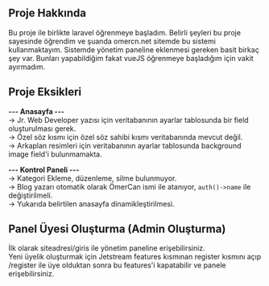  


## Proje Hakkında
Bu proje ile birlikte laravel öğrenmeye başladım. Belirli şeyleri bu proje sayesinde öğrendim ve şuanda omercn.net sitemde bu sistemi kullanmaktayım. Sistemde yönetim paneline eklenmesi gereken basit birkaç şey var. Bunları yapabildiğim fakat vueJS öğrenmeye başladığım için vakit ayırmadım.

## Proje Eksikleri
<b>--- Anasayfa --- </b><br>
-> Jr. Web Developer yazısı için veritabanının ayarlar tablosunda bir field oluşturulması gerek. <br>
-> Özel söz kısmı için özel söz sahibi kısmı veritabanında mevcut değil. <br>
-> Arkaplan resimleri için veritabanının ayarlar tablosunda background image field'i bulunmamakta. <br>

<b>--- Kontrol Paneli ---</b><br>
-> Kategori Ekleme, düzenleme, silme bulunmuyor. <br>
-> Blog yazarı otomatik olarak ÖmerCan ismi ile atanıyor, <code>auth()->name</code> ile değiştirilmeli.<br>
-> Yukarıda belirtilen anasayfa dinamikleştirilmesi. <br>

## Panel Üyesi Oluşturma (Admin Oluşturma) 
İlk olarak siteadresi/giris ile yönetim paneline erişebilirsiniz. <br>
Yeni üyelik oluşturmak için Jetstream features kısmınan register kısmını açıp /register ile üye olduktan sonra bu features'i kapatabilir ve panele erişebilirsiniz. <br>


